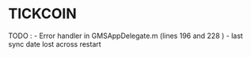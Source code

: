 #  TICKCOIN

TODO :
    - Error handler in GMSAppDelegate.m (lines 196 and 228 )
    - last sync date lost across restart

